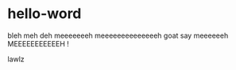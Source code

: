 hello-word
==========

bleh meh deh
meeeeeeeh
meeeeeeeeeeeeeeh
goat say meeeeeeh
MEEEEEEEEEEEH !

lawlz
